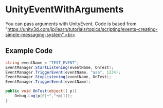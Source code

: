 # UnityEventWithArguments
You can pass arguments with UnityEvent.
Code is based from "https://unity3d.com/jp/learn/tutorials/topics/scripting/events-creating-simple-messaging-system".<br>
<br>
## Example Code
```C#
string eventName = "TEST_EVENT";
EventManager.StartListening(eventName, OnTest);
EventManager.TriggerEvent(eventName, "aaa", 1234);
EventManager.StopListening(eventName, OnTest);
EventManager.TriggerEvent(eventName);

public void OnTest(object[] p){
    Debug.Log(p[0]+","+p[1]);
}       
```